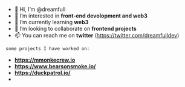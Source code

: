 - 👋 Hi, I’m @dreamfull
- 👀 I’m interested in **front-end devolopment and web3**
- 🌱 I’m currently learning **web3**
- 💞️ I’m looking to collaborate on **frontend projects**
- 📫 You can reach me on **twitter** (https://twitter.com/dreamfulldev)

`some projects I have worked on:`

- **https://mmonkecrew.io**
- **https://www.bearsonsmoke.io/**
- **https://duckpatrol.io/**
- 

<!---
dreamfull/dreamfull is a ✨ special ✨ repository because its `README.md` (this file) appears on your GitHub profile.
You can click the Preview link to take a look at your changes.
--->
